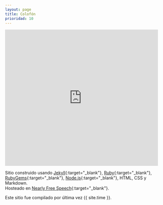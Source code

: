 ```yaml
---
layout: page
title: Colofón
prioridad: 10
---
```




<iframe width="100%" height="450" frameborder="0" style="border:0" src="https://www.google.com/maps/embed/v1/view?zoom=14&center=-34.5633,-58.4414&key=AIzaSyA6lzsR0iXXx6i9_boA2qw1vzffhqoh-_0"></iframe>

Sitio construido usando [Jekyll](http://jekyllrb.com){:target="_blank"}, [Ruby](https://www.ruby-lang.org){:target="_blank"}, [RubyGems](https://rubygems.org/pages/download){:target="_blank"}, [Node.js](https://nodejs.org){:target="_blank"}, HTML, CSS y Markdown.  
Hosteado en [Nearly Free Speech](http://www.nearlyfreespeech.com){:target="_blank"}.

Este sitio fue compilado por última vez {{ site.time }}.
